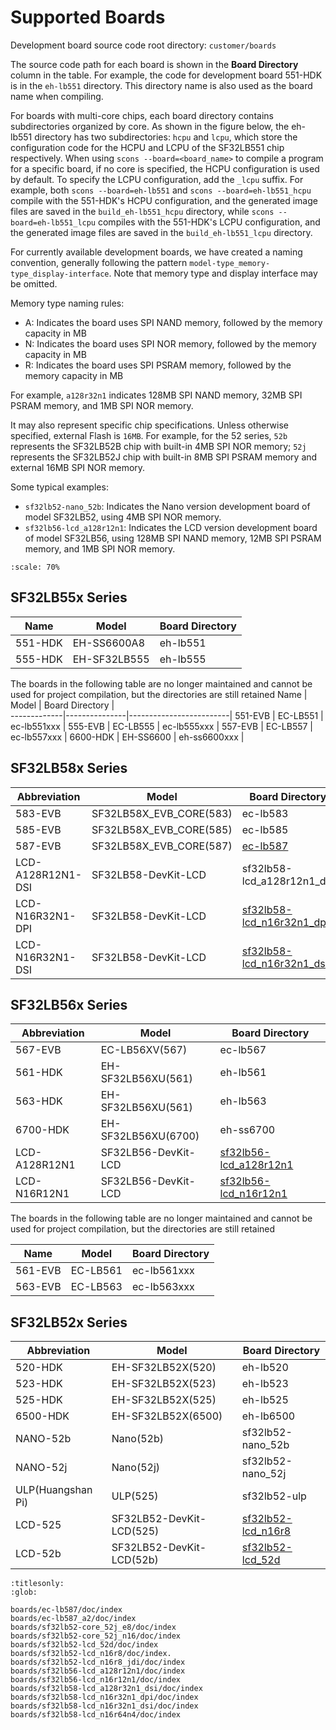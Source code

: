 # Supported Boards

Development board source code root directory: `customer/boards`

The source code path for each board is shown in the **Board Directory** column in the table. For example, the code for development board 551-HDK is in the `eh-lb551` directory. This directory name is also used as the board name when compiling.

For boards with multi-core chips, each board directory contains subdirectories organized by core. As shown in the figure below, the eh-lb551 directory has two subdirectories: `hcpu` and `lcpu`, which store the configuration code for the HCPU and LCPU of the SF32LB551 chip respectively. When using `scons --board=<board_name>` to compile a program for a specific board, if no core is specified, the HCPU configuration is used by default. To specify the LCPU configuration, add the `_lcpu` suffix. For example, both `scons --board=eh-lb551` and `scons --board=eh-lb551_hcpu` compile with the 551-HDK's HCPU configuration, and the generated image files are saved in the `build_eh-lb551_hcpu` directory, while `scons --board=eh-lb551_lcpu` compiles with the 551-HDK's LCPU configuration, and the generated image files are saved in the `build_eh-lb551_lcpu` directory.

For currently available development boards, we have created a naming convention, generally following the pattern `model-type_memory-type_display-interface`. Note that memory type and display interface may be omitted.

Memory type naming rules:

- A: Indicates the board uses SPI NAND memory, followed by the memory capacity in MB
- N: Indicates the board uses SPI NOR memory, followed by the memory capacity in MB
- R: Indicates the board uses SPI PSRAM memory, followed by the memory capacity in MB

For example, `a128r32n1` indicates 128MB SPI NAND memory, 32MB SPI PSRAM memory, and 1MB SPI NOR memory.

It may also represent specific chip specifications. Unless otherwise specified, external Flash is `16MB`. For example, for the 52 series, `52b` represents the SF32LB52B chip with built-in 4MB SPI NOR memory; `52j` represents the SF32LB52J chip with built-in 8MB SPI PSRAM memory and external 16MB SPI NOR memory.

Some typical examples:

- `sf32lb52-nano_52b`: Indicates the Nano version development board of model SF32LB52, using 4MB SPI NOR memory.
- `sf32lb56-lcd_a128r12n1`: Indicates the LCD version development board of model SF32LB56, using 128MB SPI NAND memory, 12MB SPI PSRAM memory, and 1MB SPI NOR memory.

```{image} ../../assets/folder.png
:scale: 70%
```

<!-- 
| left | center | right |
| :--- | :----: | ----: |
| a    | b      | c     | -->


## SF32LB55x Series

Name         |  Model        |    Board Directory   |    
-------------|---------------|----------------------|
551-HDK      | EH-SS6600A8   |   eh-lb551          | 
555-HDK      | EH-SF32LB555  |   eh-lb555          | 


The boards in the following table are no longer maintained and cannot be used for project compilation, but the directories are still retained
Name         |  Model        |    Board Directory      |    
-------------|---------------|-------------------------|
551-EVB      | EC-LB551      |   ec-lb551xxx          | 
555-EVB      | EC-LB555      |   ec-lb555xxx          | 
557-EVB      | EC-LB557      |   ec-lb557xxx          | 
6600-HDK     | EH-SS6600     |   eh-ss6600xxx         | 


## SF32LB58x Series

Abbreviation |  Model                    |    Board Directory   |    
-------------|---------------------------|----------------------|
583-EVB      | SF32LB58X_EVB_CORE(583)   |   ec-lb583          | 
585-EVB      | SF32LB58X_EVB_CORE(585)   |   ec-lb585          | 
587-EVB       | SF32LB58X_EVB_CORE(587)   |   [ec-lb587](boards\ec-lb587\doc\index.md)    | 
LCD-A128R12N1-DSI | SF32LB58-DevKit-LCD |   sf32lb58-lcd_a128r12n1_dsi    |
LCD-N16R32N1-DPI | SF32LB58-DevKit-LCD |   [sf32lb58-lcd_n16r32n1_dpi](boards\sf32lb58-lcd_n16r32n1_dpi\doc\index.md)    |
LCD-N16R32N1-DSI | SF32LB58-DevKit-LCD |   [sf32lb58-lcd_n16r32n1_dsi](boards\sf32lb58-lcd_n16r32n1_dsi\doc\index.md)    |


## SF32LB56x Series

Abbreviation  |  Model                    |    Board Directory   |    
--------------|---------------------------|----------------------|
567-EVB       | EC-LB56XV(567)            |   ec-lb567          | 
561-HDK       | EH-SF32LB56XU(561)        |   eh-lb561          | 
563-HDK       | EH-SF32LB56XU(561)        |   eh-lb563          | 
6700-HDK      | EH-SF32LB56XU(6700)       |   eh-ss6700         | 
LCD-A128R12N1 | SF32LB56-DevKit-LCD |   [sf32lb56-lcd_a128r12n1](boards\sf32lb56-lcd_a128r12n1\doc\index.md)    |
LCD-N16R12N1 | SF32LB56-DevKit-LCD |   [sf32lb56-lcd_n16r12n1](boards\sf32lb56-lcd_n16r12n1\doc\index.md)    |


The boards in the following table are no longer maintained and cannot be used for project compilation, but the directories are still retained

Name         |  Model        |    Board Directory      |    
-------------|---------------|-------------------------|
561-EVB      | EC-LB561      |   ec-lb561xxx          | 
563-EVB      | EC-LB563      |   ec-lb563xxx          | 



## SF32LB52x Series

Abbreviation |  Model                    |    Board Directory   |    
-------------|---------------------------|----------------------|
520-HDK      | EH-SF32LB52X(520)         |   eh-lb520          | 
523-HDK      | EH-SF32LB52X(523)         |   eh-lb523          | 
525-HDK      | EH-SF32LB52X(525)         |   eh-lb525          | 
6500-HDK     | EH-SF32LB52X(6500)        |   eh-lb6500         | 
NANO-52b     | Nano(52b)                 |   sf32lb52-nano_52b | 
NANO-52j     | Nano(52j)                 |   sf32lb52-nano_52j | 
ULP(Huangshan Pi) | ULP(525)            |   sf32lb52-ulp      | 
LCD-525 | SF32LB52-DevKit-LCD(525) |   [sf32lb52-lcd_n16r8](boards\sf32lb52-lcd_n16r8\doc\index.md)    |
LCD-52b | SF32LB52-DevKit-LCD(52b) |   [sf32lb52-lcd_52d](boards\sf32lb52-lcd_52d\doc\index.md)    |


```{toctree}
:titlesonly:
:glob:

boards/ec-lb587/doc/index
boards/ec-lb587_a2/doc/index
boards/sf32lb52-core_52j_e8/doc/index
boards/sf32lb52-core_52j_n16/doc/index
boards/sf32lb52-lcd_52d/doc/index
boards/sf32lb52-lcd_n16r8/doc/index.
boards/sf32lb52-lcd_n16r8_jdi/doc/index
boards/sf32lb56-lcd_a128r12n1/doc/index
boards/sf32lb56-lcd_n16r12n1/doc/index
boards/sf32lb58-lcd_a128r32n1_dsi/doc/index
boards/sf32lb58-lcd_n16r32n1_dpi/doc/index
boards/sf32lb58-lcd_n16r32n1_dsi/doc/index
boards/sf32lb58-lcd_n16r64n4/doc/index

```